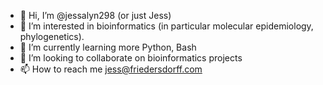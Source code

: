 - 👋 Hi, I’m @jessalyn298 (or just Jess)
- 👀 I’m interested in bioinformatics (in particular molecular epidemiology, phylogenetics).
- 🌱 I’m currently learning more Python, Bash
- 💞️ I’m looking to collaborate on bioinformatics projects
- 📫 How to reach me jess@friedersdorff.com

<!---
jessalyn298/jessalyn298 is a ✨ special ✨ repository because its `README.md` (this file) appears on your GitHub profile.
You can click the Preview link to take a look at your changes.
--->

